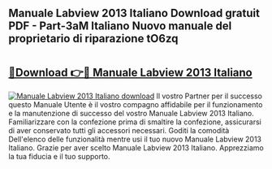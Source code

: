## Manuale Labview 2013 Italiano Download gratuit PDF - Part-3aM Italiano Nuovo manuale del proprietario di riparazione tO6zq

# <h2><a href="http://dff68cw.blite.top/?on=Manuale+Labview+2013+Italiano">🔗Download 👉🔴 Manuale Labview 2013 Italiano</a></h2>

[![Manuale Labview 2013 Italiano download](https://i.imgur.com/lujVjoI.png)](http://dff68cw.blite.top/?on=Manuale+Labview+2013+Italiano)
Il vostro Partner per il successo questo Manuale Utente è il vostro compagno affidabile per il funzionamento e la manutenzione di successo del vostro Manuale Labview 2013 Italiano. Familiarizzare con la confezione prima di smaltire la confezione, assicurarsi di aver conservato tutti gli accessori necessari. Goditi la comodità Dell'elenco delle funzionalità mentre usi il tuo nuovo Manuale Labview 2013 Italiano. Grazie per aver scelto Manuale Labview 2013 Italiano. Apprezziamo la tua fiducia e il tuo supporto.
